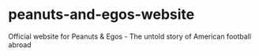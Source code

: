 # peanuts-and-egos-website
Official website for Peanuts &amp; Egos - The untold story of American football abroad
